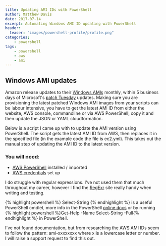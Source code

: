 ```yaml
---
title: Updating AMI IDs with PowerShell
author: Matthew Davis
date: 2017-07-14
excerpt: Automating Windows AMI ID updating with PowerShell
header:
  teaser: "images/powershell-profile/profile.png"
categories: 
    - powershell
tags:
    - powershell
    - aws
    - ami 
---
```


## Windows AMI updates

Amazon release updates to their [Windows AMIs][ami-update] monthly, within 5 business days of Microsoft's [patch Tuesday][ms-update] updates. Making sure you are provisioning the latest patched Windows AMI images from your scripts can be labour intensive, you have to get the latest AMI ID from either the website, AWS console, commandline or via AWS PowerShell, copy it and then update the JSON or YAML cloudformation.

Below is a script I came up with to update the AMI version using PowerShell. The script gets the latest AMI ID from AWS, then replaces it in the specified file (in the example code the file is ec2.yml). This takes out the manual step of updating the AMI ID to the latest version.

### You will need:
- [AWS PowerShell][aws-powershell] installed / imported
- [AWS credentials][aws-creds] set up


<script src="https://gist.github.com/MatthewJDavis/3bdbe9fa8fe4a3657308d0799a92f57a.js"></script>

I do struggle with regular expressions. I've not used them that much throughout my career, however I find the [RegExr][regexr-site] site really handy when writing and testing.

{% highlight powershell %} Select-String {% endhighlight %} is a useful PowerShell cmdlet, more info in the PowerShell [online docs][select-string] or by running {% highlight powershell %}Get-Help -Name Select-String -Full{% endhighlight %} in PowerShell.

I've not found documentation, but from researching the AWS AMI IDs seem to follow the pattern: ami-xxxxxxxx where x is a lowercase letter or number. I will raise a support request to find this out.

[ami-update]:http://docs.aws.amazon.com/AWSEC2/latest/WindowsGuide/windows-ami-version-history.html
[ms-update]:https://technet.microsoft.com/en-us/security/bulletins.aspx
[aws-powershell]:https://aws.amazon.com/powershell/
[aws-creds]:http://docs.aws.amazon.com/powershell/latest/userguide/specifying-your-aws-credentials.html
[regexr-site]:http://regexr.com/
[select-string]:http://go.microsoft.com/fwlink/?LinkId=821853